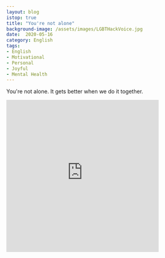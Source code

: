 ```yaml
---
layout: blog
istop: true
title: "You're not alone"
background-image: /assets/images/LGBTHackVoice.jpg
date:  2020-05-16
category: English
tags:
- English
- Motivational
- Personal
- Joyful
- Mental Health
---
```

You're not alone. It gets better when we do it together.
<iframe title="You're not alone" height="400" width="400" style="border: none;" scrolling="no" data-name="pb-iframe-player" src="https://www.podbean.com/media/player/5tjze-dca662?from=yiiadmin&download=1&version=1&vjs=1&skin=1&auto=0&share=1&fonts=Helvetica&download=1&rtl=0&pbad=1"></iframe>
